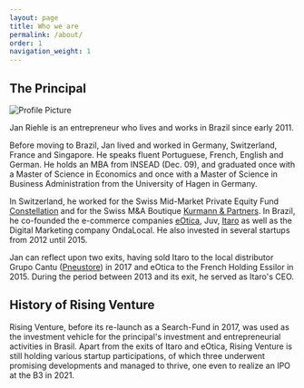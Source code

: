 ```yaml
---
layout: page
title: Who we are
permalink: /about/
order: 1
navigation_weight: 1
---
```


<h2>The Principal</h2>

<img src="{{ site.baseurl }}/assets/jan3.jpg" title="Profile Picture" class="profile">

Jan Riehle is an entrepreneur who lives and works in Brazil since early 2011.

Before moving to Brazil, Jan lived and worked in Germany, Switzerland, France and Singapore.  He speaks fluent Portuguese, French, English and German. He holds an MBA from INSEAD (Dec. 09), and graduated once with a Master of Science in Economics and once with a Master of Science in Business Administration from the University of Hagen in Germany.

In Switzerland, he worked for the Swiss Mid-Market Private Equity Fund [Constellation](http://www.constellation.ch) and for the Swiss M&A Boutique [Kurmann & Partners](http://www.kurmannpartners.ch). In Brazil, he co-founded the e-commerce companies [eOtica](http://www.eotica.com.br), Juv, [Itaro](http://www.itaro.com.br) as well as the Digital Marketing company OndaLocal. He also invested in several startups from 2012 until 2015.

Jan can reflect upon two exits, having sold Itaro to the local distributor Grupo Cantu ([Pneustore](http://www.pneustore.com.br)) in 2017 and eOtica to the French Holding Essilor in 2015. During the period between 2013 and its exit, he served as Itaro's CEO.

<h2>History of Rising Venture</h2>

Rising Venture, before its re-launch as a Search-Fund in 2017, was used as the investment vehicle for the principal's investment and entrepreneurial activities in Brasil. Apart from the exits of Itaro and eOtica, Rising Venture is still holding various startup participations, of which three underwent promising developments and managed to thrive, one even to realize an IPO at the B3 in 2021. 




[Itaro]: (http://www.itaro.com.br)
[Lima & Associados]: (http://www.limaeassociados.com.br)
[eOtica]: (http://www.eotica.com.br)
[Kurmann & Partners]: (http://www.kurmannpartners.ch)
[Constellation]: (http://www.constellation.ch)
[Pneustore]: (http://www.pneustore.com.br)
